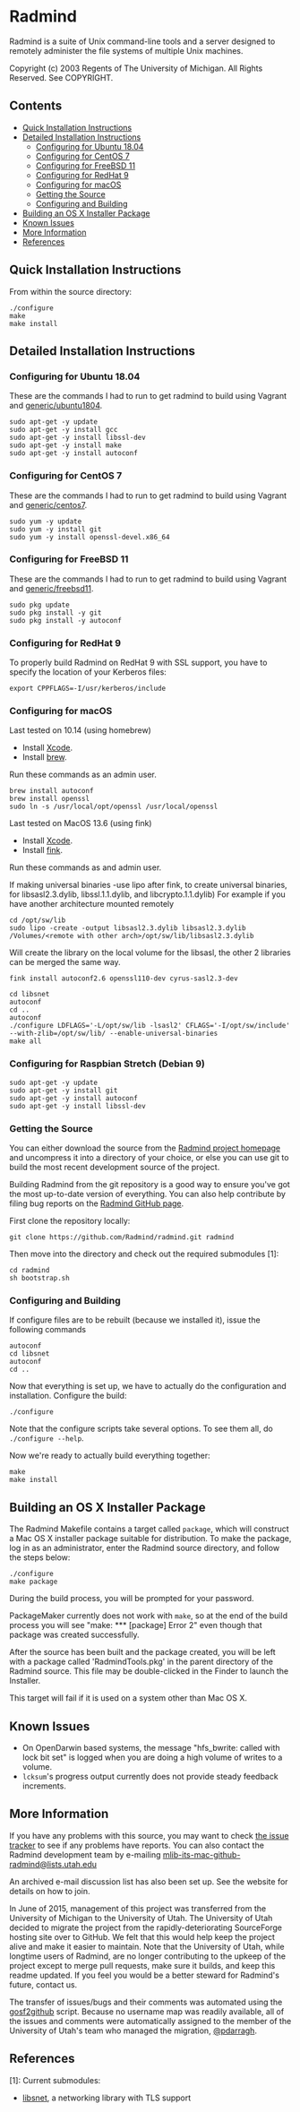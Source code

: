 Radmind
=======

Radmind is a suite of Unix command-line tools and a server designed to remotely administer the file systems of multiple Unix machines.

Copyright (c) 2003 Regents of The University of Michigan.
All Rights Reserved. See COPYRIGHT.

## Contents

* [Quick Installation Instructions](#quick-installation-instructions)
* [Detailed Installation Instructions](#detailed-installation-instructions)
  * [Configuring for Ubuntu 18.04](#configuring-for-ubuntu-1804)
  * [Configuring for CentOS 7](#configuring-for-centos-7)
  * [Configuring for FreeBSD 11](#configuring-for-freebsd-11)
  * [Configuring for RedHat 9](#configuring-for-redhat-9)
  * [Configuring for macOS](#configuring-for-macOS)
  * [Getting the Source](#getting-the-source)
  * [Configuring and Building](#configuring-and-building)
* [Building an OS X Installer Package](#building-an-os-x-installer-package)
* [Known Issues](#known-issues)
* [More Information](#more-informatino)
* [References](#references)

## Quick Installation Instructions

From within the source directory:

```
./configure
make
make install
```

## Detailed Installation Instructions

### Configuring for Ubuntu 18.04

These are the commands I had to run to get radmind to build using Vagrant and [generic/ubuntu1804](https://app.vagrantup.com/generic/boxes/ubuntu1804).

```
sudo apt-get -y update
sudo apt-get -y install gcc
sudo apt-get -y install libssl-dev
sudo apt-get -y install make
sudo apt-get -y install autoconf

```

### Configuring for CentOS 7

These are the commands I had to run to get radmind to build using Vagrant and [generic/centos7](https://app.vagrantup.com/generic/boxes/centos7).

```
sudo yum -y update
sudo yum -y install git
sudo yum -y install openssl-devel.x86_64
```

### Configuring for FreeBSD 11

These are the commands I had to run to get radmind to build using Vagrant and [generic/freebsd11](https://app.vagrantup.com/generic/boxes/freebsd11).

```
sudo pkg update
sudo pkg install -y git
sudo pkg install -y autoconf
```

### Configuring for RedHat 9

To properly build Radmind on RedHat 9 with SSL support, you have to specify the location of your Kerberos files:

```
export CPPFLAGS=-I/usr/kerberos/include
```

### Configuring for macOS

Last tested on 10.14 (using homebrew)

- Install [Xcode](https://developer.apple.com/xcode/).
- Install [brew](https://brew.sh).

Run these commands as an admin user.

```
brew install autoconf
brew install openssl
sudo ln -s /usr/local/opt/openssl /usr/local/openssl 
```

Last tested on MacOS 13.6 (using fink)

- Install [Xcode](https://developer.apple.com/xcode/).
- Install [fink](https://finkproject.org).

Run these commands as and admin user.

If making universal binaries -use lipo after fink, to create universal binaries, for libsasl2.3.dylib, libssl.1.1.dylib, and libcrypto.1.1.dylib)
For example if you have another architecture mounted remotely
```
cd /opt/sw/lib
sudo lipo -create -output libsasl2.3.dylib libsasl2.3.dylib /Volumes/<remote with other arch>/opt/sw/lib/libsasl2.3.dylib
```
Will create the library on the local volume for the libsasl, the other 2 libraries can be merged the same way.

```
fink install autoconf2.6 openssl110-dev cyrus-sasl2.3-dev

cd libsnet
autoconf
cd ..
autoconf
./configure LDFLAGS='-L/opt/sw/lib -lsasl2' CFLAGS='-I/opt/sw/include' --with-zlib=/opt/sw/lib/ --enable-universal-binaries
make all
```

### Configuring for Raspbian Stretch (Debian 9)

```
sudo apt-get -y update
sudo apt-get -y install git
sudo apt-get -y install autoconf
sudo apt-get -y install libssl-dev
```

### Getting the Source

You can either download the source from the [Radmind project homepage](http://radmind.org/) and uncompress it into a directory of your choice, or else you can use git to build the most recent development source of the project.

Building Radmind from the git repository is a good way to ensure you've got the most up-to-date version of everything. You can also help contribute by filing bug reports on the [Radmind GitHub page](https://github.com/Radmind/radmind).

First clone the repository locally:

```
git clone https://github.com/Radmind/radmind.git radmind
```

Then move into the directory and check out the required submodules [1]:

```
cd radmind
sh bootstrap.sh
```

### Configuring and Building
If configure files are to be rebuilt (because we installed it), issue the following commands
```
autoconf
cd libsnet
autoconf
cd ..
```

Now that everything is set up, we have to actually do the configuration and installation. Configure the build:

```
./configure
```

Note that the configure scripts take several options. To see them all, do `./configure --help`.

Now we're ready to actually build everything together:

```
make
make install
```

## Building an OS X Installer Package

The Radmind Makefile contains a target called `package`, which will construct a Mac OS X installer package suitable for distribution. To make the package, log in as an administrator, enter the Radmind source directory, and follow the steps below:

```
./configure
make package
```

During the build process, you will be prompted for your password.

PackageMaker currently does not work with `make`, so at the end of the build process you will see "make: *** [package] Error 2" even though that package was created successfully.

After the source has been built and the package created, you will be left with a package called 'RadmindTools.pkg' in the parent directory of the Radmind source. This file may be double-clicked in the Finder to launch the Installer.

This target will fail if it is used on a system other than Mac OS X.

## Known Issues

* On OpenDarwin based systems, the message "hfs_bwrite: called with lock bit set" is logged when you are doing a high volume of writes to a volume.
* `lcksum`'s progress output currently does not provide steady feedback increments.

## More Information

If you have any problems with this source, you may want to check [the issue tracker](../../issues) to see if any problems have reports. You can also contact the Radmind development team by e-mailing [mlib-its-mac-github-radmind@lists.utah.edu](mailto:mlib-its-mac-github-radmind@lists.utah.edu)

An archived e-mail discussion list has also been set up. See the website for details on how to join.

In June of 2015, management of this project was transferred from the University of Michigan to the University of Utah. The University of Utah decided to migrate the project from the rapidly-deteriorating SourceForge hosting site over to GitHub. We felt that this would help keep the project alive and make it easier to maintain. Note that the University of Utah, while longtime users of Radmind, are no longer contributing to the upkeep of the project except to merge pull requests, make sure it builds, and keep this readme updated. If you feel you would be a better steward for Radmind's future, contact us.

The transfer of issues/bugs and their comments was automated using the [gosf2github](https://github.com/cmungall/gosf2github) script. Because no username map was readily available, all of the issues and comments were automatically assigned to the member of the University of Utah's team who managed the migration, [@pdarragh](https://github.com/pdarragh).

## References

[1]: Current submodules:
* [libsnet](http://sourceforge.net/projects/libsnet), a networking library with TLS support
